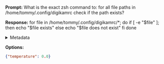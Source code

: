 **Prompt:**
What is the exact zsh command to: for all file paths in /home/tommy/.config/digikamrc check if the path exists?

**Response:**
for file in /home/tommy/.config/digikamrc/*; do
    if [ -e "$file" ]; then
        echo "$file exists"
    else
        echo "$file does not exist"
    fi
done

<details><summary>Metadata</summary>

- Duration: 2011 ms
- Datetime: 2023-08-18T10:02:10.958474
- Model: gpt-3.5-turbo-0613

</details>

**Options:**
```json
{"temperature": 0.0}
```

